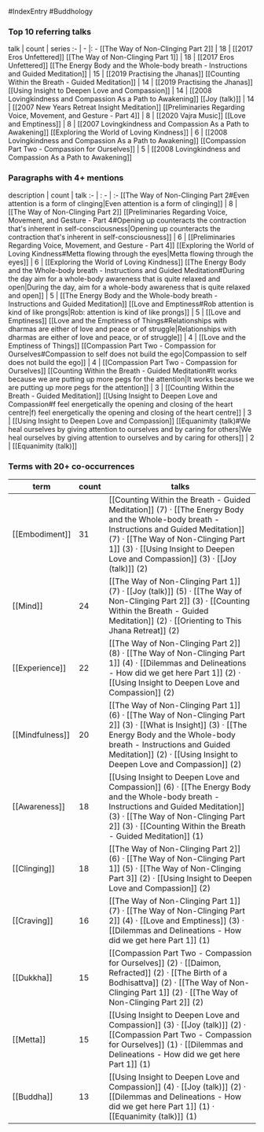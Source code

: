 #IndexEntry #Buddhology

### Top 10 referring talks
talk | count | series
:- | - |: -
[[The Way of Non-Clinging Part 2]] | 18 | [[2017 Eros Unfettered]]
[[The Way of Non-Clinging Part 1]] | 18 | [[2017 Eros Unfettered]]
[[The Energy Body and the Whole-body breath - Instructions and Guided Meditation]] | 15 | [[2019 Practising the Jhanas]]
[[Counting Within the Breath - Guided Meditation]] | 14 | [[2019 Practising the Jhanas]]
[[Using Insight to Deepen Love and Compassion]] | 14 | [[2008 Lovingkindness and Compassion As a Path to Awakening]]
[[Joy (talk)]] | 14 | [[2007 New Years Retreat Insight Meditation]]
[[Preliminaries Regarding Voice, Movement, and Gesture - Part 4]] | 8 | [[2020 Vajra Music]]
[[Love and Emptiness]] | 8 | [[2007 Lovingkindness and Compassion As a Path to Awakening]]
[[Exploring the World of Loving Kindness]] | 6 | [[2008 Lovingkindness and Compassion As a Path to Awakening]]
[[Compassion Part Two - Compassion for Ourselves]] | 5 | [[2008 Lovingkindness and Compassion As a Path to Awakening]]

### Paragraphs with 4+ mentions
description | count | talk
:- | : - | :-
[[The Way of Non-Clinging Part 2#Even attention is a form of clinging\|Even attention is a form of clinging]] | 8 | [[The Way of Non-Clinging Part 2]]
[[Preliminaries Regarding Voice, Movement, and Gesture - Part 4#Opening up counteracts the contraction that's inherent in self-consciousness\|Opening up counteracts the contraction that's inherent in self-consciousness]] | 6 | [[Preliminaries Regarding Voice, Movement, and Gesture - Part 4]]
[[Exploring the World of Loving Kindness#Metta flowing through the eyes\|Metta flowing through the eyes]] | 6 | [[Exploring the World of Loving Kindness]]
[[The Energy Body and the Whole-body breath - Instructions and Guided Meditation#During the day aim for a whole-body awareness that is quite relaxed and open\|During the day, aim for a whole-body awareness that is quite relaxed and open]] | 5 | [[The Energy Body and the Whole-body breath - Instructions and Guided Meditation]]
[[Love and Emptiness#Rob attention is kind of like prongs\|Rob: attention is kind of like prongs]] | 5 | [[Love and Emptiness]]
[[Love and the Emptiness of Things#Relationships with dharmas are either of love and peace or of struggle\|Relationships with dharmas are either of love and peace, or of struggle]] | 4 | [[Love and the Emptiness of Things]]
[[Compassion Part Two - Compassion for Ourselves#Compassion to self does not build the ego\|Compassion to self does not build the ego]] | 4 | [[Compassion Part Two - Compassion for Ourselves]]
[[Counting Within the Breath - Guided Meditation#It works because we are putting up more pegs for the attention\|It works because we are putting up more pegs for the attention]] | 3 | [[Counting Within the Breath - Guided Meditation]]
[[Using Insight to Deepen Love and Compassion#f feel energetically the opening and closing of the heart centre\|f) feel energetically the opening and closing of the heart centre]] | 3 | [[Using Insight to Deepen Love and Compassion]]
[[Equanimity (talk)#We heal ourselves by giving attention to ourselves and by caring for others\|We heal ourselves by giving attention to ourselves and by caring for others]] | 2 | [[Equanimity (talk)]]

### Terms with 20+ co-occurrences
term | count | talks
-|-|-
[[Embodiment]] | 31 | <span class="counts">[[Counting Within the Breath - Guided Meditation]] (7) · [[The Energy Body and the Whole-body breath - Instructions and Guided Meditation]] (7) · [[The Way of Non-Clinging Part 1]] (3) · [[Using Insight to Deepen Love and Compassion]] (3) · [[Joy (talk)]] (2)</span> 
[[Mind]] | 24 | <span class="counts">[[The Way of Non-Clinging Part 1]] (7) · [[Joy (talk)]] (5) · [[The Way of Non-Clinging Part 2]] (3) · [[Counting Within the Breath - Guided Meditation]] (2) · [[Orienting to This Jhana Retreat]] (2)</span> 
[[Experience]] | 22 | <span class="counts">[[The Way of Non-Clinging Part 2]] (8) · [[The Way of Non-Clinging Part 1]] (4) · [[Dilemmas and Delineations - How did we get here Part 1]] (2) · [[Using Insight to Deepen Love and Compassion]] (2)</span> 
[[Mindfulness]] | 20 | <span class="counts">[[The Way of Non-Clinging Part 1]] (6) · [[The Way of Non-Clinging Part 2]] (3) · [[What is Insight]] (3) · [[The Energy Body and the Whole-body breath - Instructions and Guided Meditation]] (2) · [[Using Insight to Deepen Love and Compassion]] (2)</span> 
[[Awareness]] | 18 | <span class="counts">[[Using Insight to Deepen Love and Compassion]] (6) · [[The Energy Body and the Whole-body breath - Instructions and Guided Meditation]] (3) · [[The Way of Non-Clinging Part 2]] (3) · [[Counting Within the Breath - Guided Meditation]] (1)</span> 
[[Clinging]] | 18 | <span class="counts">[[The Way of Non-Clinging Part 2]] (6) · [[The Way of Non-Clinging Part 1]] (5) · [[The Way of Non-Clinging Part 3]] (2) · [[Using Insight to Deepen Love and Compassion]] (2)</span> 
[[Craving]] | 16 | <span class="counts">[[The Way of Non-Clinging Part 1]] (7) · [[The Way of Non-Clinging Part 2]] (4) · [[Love and Emptiness]] (3) · [[Dilemmas and Delineations - How did we get here Part 1]] (1)</span> 
[[Dukkha]] | 15 | <span class="counts">[[Compassion Part Two - Compassion for Ourselves]] (2) · [[Daimon, Refracted]] (2) · [[The Birth of a Bodhisattva]] (2) · [[The Way of Non-Clinging Part 1]] (2) · [[The Way of Non-Clinging Part 2]] (2)</span> 
[[Metta]] | 15 | <span class="counts">[[Using Insight to Deepen Love and Compassion]] (3) · [[Joy (talk)]] (2) · [[Compassion Part Two - Compassion for Ourselves]] (1) · [[Dilemmas and Delineations - How did we get here Part 1]] (1)</span> 
[[Buddha]] | 13 | <span class="counts">[[Using Insight to Deepen Love and Compassion]] (4) · [[Joy (talk)]] (2) · [[Dilemmas and Delineations - How did we get here Part 1]] (1) · [[Equanimity (talk)]] (1)</span> 

